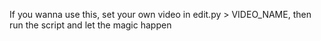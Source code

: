 If you wanna use this, set your own video in edit.py > VIDEO_NAME, then run the script and let the magic happen
